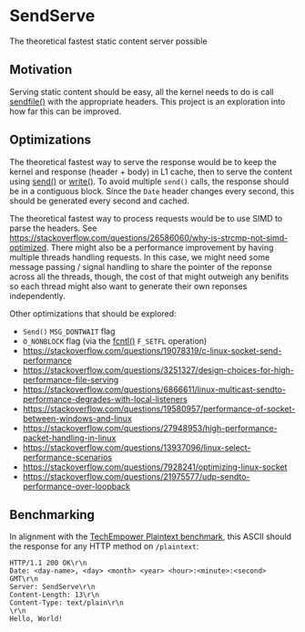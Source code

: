# SendServe
The theoretical fastest static content server possible

## Motivation

Serving static content should be easy, all the kernel needs to do is call [sendfile()](https://man7.org/linux/man-pages/man2/sendfile.2.html) with the appropriate headers. This project is an exploration into how far this can be improved.

## Optimizations

The theoretical fastest way to serve the response would be to keep the kernel and response (header + body) in L1 cache, then to serve the content using [send()](https://man7.org/linux/man-pages/man2/send.2.html) or [write()](https://man7.org/linux/man-pages/man2/write.2.html). To avoid multiple `send()` calls, the response should be in a contiguous block. Since the `Date` header changes every second, this should be generated every second and cached.

The theoretical fastest way to process requests would be to use SIMD to parse the headers. See https://stackoverflow.com/questions/26586060/why-is-strcmp-not-simd-optimized. There might also be a performance improvement by having multiple threads handling requests. In this case, we might need some message passing / signal handling to share the pointer of the reponse across all the threads, though, the cost of that might outweigh any benifits so each thread might also want to generate their own reponses independently.

Other optimizations that should be explored:
- `Send()` `MSG_DONTWAIT` flag
- `O_NONBLOCK` flag (via the [fcntl()](https://man7.org/linux/man-pages/man2/fcntl.2.html) `F_SETFL` operation)
- https://stackoverflow.com/questions/19078319/c-linux-socket-send-performance
- https://stackoverflow.com/questions/3251327/design-choices-for-high-performance-file-serving
- https://stackoverflow.com/questions/6866611/linux-multicast-sendto-performance-degrades-with-local-listeners
- https://stackoverflow.com/questions/19580957/performance-of-socket-between-windows-and-linux
- https://stackoverflow.com/questions/27948953/high-performance-packet-handling-in-linux
- https://stackoverflow.com/questions/13937096/linux-select-performance-scenarios
- https://stackoverflow.com/questions/7928241/optimizing-linux-socket
- https://stackoverflow.com/questions/21975577/udp-sendto-performance-over-loopback

## Benchmarking 

In alignment with the [TechEmpower Plaintext benchmark](https://www.techempower.com/benchmarks/#test=plaintext), this ASCII should the response for any HTTP method on `/plaintext`:
```
HTTP/1.1 200 OK\r\n
Date: <day-name>, <day> <month> <year> <hour>:<minute>:<second> GMT\r\n
Server: SendServe\r\n
Content-Length: 13\r\n
Content-Type: text/plain\r\n
\r\n
Hello, World!
```
